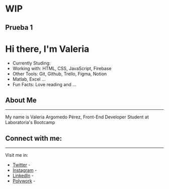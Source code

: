 
# WIP 

## Prueba 1

# Hi there, I'm Valeria 

* Currently Studing:
* Working with: HTML, CSS, JavaScript, Firebase 
* Other Tools: Git, Github, Trello, Figma, Notion
* Matlab, Excel ...
* Fun Facts: Love reading and ...

## About Me
---
My name is Valeria Argomedo Pérez, Front-End Developer Student at Laboratoria's Bootcamp


## Connect with me:
---
Visit me in:
* [Twitter](https://twitter.com/venicedakker) - 
* [Instagram](https://www.instagram.com/topitosnook/) - 
* [LinkedIn](https://www.linkedin.com/in/valeria-argomedo-4416871ab/) - 
* [Polywork](https://www.polywork.com/topitosnook) -
